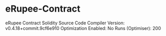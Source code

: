 # eRupee-Contract
eRupee Contract Solidity Source Code
Compiler Version:	v0.4.18+commit.9cf6e910
Optimization Enabled:	No
Runs (Optimiser): 	200
